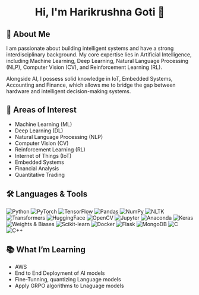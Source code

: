 <h1 align="center">Hi, I'm Harikrushna Goti 👋</h1>


## 👋 About Me
I am passionate about building intelligent systems and have a strong interdisciplinary background. My core expertise lies in Artificial Intelligence, including Machine Learning, Deep Learning, Natural Language Processing (NLP), Computer Vision (CV), and Reinforcement Learning (RL).

Alongside AI, I possess solid knowledge in IoT, Embedded Systems, Accounting and Finance, which allows me to bridge the gap between hardware and intelligent decision-making systems.

## 🧠 Areas of Interest
- Machine Learning (ML)
- Deep Learning (DL)
- Natural Language Processing (NLP)
- Computer Vision (CV)
- Reinforcement Learning (RL)
- Internet of Things (IoT)
- Embedded Systems
- Financial Analysis
- Quantitative Trading



## 🛠️ Languages & Tools

![Python](https://img.shields.io/badge/-Python-3776AB?style=for-the-badge&logo=python&logoColor=white)
![PyTorch](https://img.shields.io/badge/-PyTorch-EE4C2C?style=for-the-badge&logo=pytorch&logoColor=white)
![TensorFlow](https://img.shields.io/badge/-TensorFlow-FF6F00?style=for-the-badge&logo=tensorflow&logoColor=white)
![Pandas](https://img.shields.io/badge/-Pandas-150458?style=for-the-badge&logo=pandas&logoColor=white)
![NumPy](https://img.shields.io/badge/-NumPy-013243?style=for-the-badge&logo=numpy&logoColor=white)
![NLTK](https://img.shields.io/badge/-NLTK-76B900?style=for-the-badge&logo=nltk&logoColor=white)
![Transformers](https://img.shields.io/badge/-Transformers-FCC624?style=for-the-badge&logo=huggingface&logoColor=black)
![HuggingFace](https://img.shields.io/badge/-HuggingFace-FFDD54?style=for-the-badge&logo=huggingface&logoColor=black)
![OpenCV](https://img.shields.io/badge/-OpenCV-5C3EE8?style=for-the-badge&logo=opencv&logoColor=white)
![Jupyter](https://img.shields.io/badge/-Jupyter-F37626?style=for-the-badge&logo=jupyter&logoColor=white)
![Anaconda](https://img.shields.io/badge/-Anaconda-44A833?style=for-the-badge&logo=anaconda&logoColor=white)
![Keras](https://img.shields.io/badge/-Keras-D00000?style=for-the-badge&logo=keras&logoColor=white)
![Weights & Biases](https://img.shields.io/badge/-W&B-FFBE00?style=for-the-badge&logo=weightsandbiases&logoColor=black)
![Scikit-learn](https://img.shields.io/badge/-Scikit--learn-F7931E?style=for-the-badge&logo=scikitlearn&logoColor=white)
![Docker](https://img.shields.io/badge/-Docker-2496ED?style=for-the-badge&logo=docker&logoColor=white)
![Flask](https://img.shields.io/badge/-Flask-000000?style=for-the-badge&logo=flask&logoColor=white)
![MongoDB](https://img.shields.io/badge/-MongoDB-47A248?style=for-the-badge&logo=mongodb&logoColor=white)
![C](https://img.shields.io/badge/-C-A8B9CC?style=for-the-badge&logo=c&logoColor=white)
![C++](https://img.shields.io/badge/-C++-00599C?style=for-the-badge&logo=c%2B%2B&logoColor=white)



## 📚 What I’m Learning
- AWS
- End to End Deployment of AI models
- Fine-Tunning, quantizing Language models
- Apply GRPO algorithms to Lnaguage models



<!--
**Harikrushna2272/Harikrushna2272** is a ✨ _special_ ✨ repository because its `README.md` (this file) appears on your GitHub profile.

Here are some ideas to get you started:

- 🔭 I’m currently working on ...
- 🌱 I’m currently learning ...
- 👯 I’m looking to collaborate on ...
- 🤔 I’m looking for help with ...
- 💬 Ask me about ...
- 📫 How to reach me: ...
- 😄 Pronouns: ...
- ⚡ Fun fact: ...
-->

